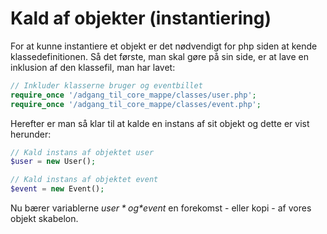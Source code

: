 # Kald af objekter (instantiering)
For at kunne instantiere et objekt er det nødvendigt for php siden at kende klassedefinitionen. Så det første, man skal gøre på sin side, er at lave en inklusion af den klassefil, man har lavet:
```php
// Inkluder klasserne bruger og eventbillet
require_once '/adgang_til_core_mappe/classes/user.php';
require_once '/adgang_til_core_mappe/classes/event.php';
```
Herefter er man så klar til at kalde en instans af sit objekt og dette er vist herunder:
```php 
// Kald instans af objektet user
$user = new User();

// Kald instans af objektet event
$event = new Event();
```
Nu bærer variablerne *$user* og *$event* en forekomst - eller kopi - af vores objekt skabelon.


